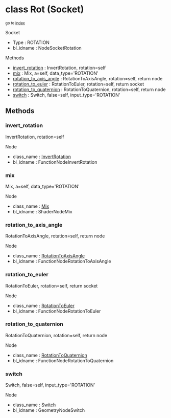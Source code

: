 # class Rot (Socket)

<sub>go to [index](/docs/index.md)</sub>

Socket
 - Type : ROTATION
 - bl_idname : NodeSocketRotation

Methods
 - [invert_rotation](#invert_rotation) : InvertRotation, rotation=self
 - [mix](#mix) : Mix, a=self, data_type='ROTATION'
 - [rotation_to_axis_angle](#rotation_to_axis_angle) : RotationToAxisAngle, rotation=self, return node
 - [rotation_to_euler](#rotation_to_euler) : RotationToEuler, rotation=self, return socket
 - [rotation_to_quaternion](#rotation_to_quaternion) : RotationToQuaternion, rotation=self, return node
 - [switch](#switch) : Switch, false=self, input_type='ROTATION'

## Methods

### invert_rotation

InvertRotation, rotation=self

Node
 - class_name : [InvertRotation](/docs/classes/InvertRotation.md)
 - bl_idname : FunctionNodeInvertRotation

### mix

Mix, a=self, data_type='ROTATION'

Node
 - class_name : [Mix](/docs/classes/Mix.md)
 - bl_idname : ShaderNodeMix

### rotation_to_axis_angle

RotationToAxisAngle, rotation=self, return node

Node
 - class_name : [RotationToAxisAngle](/docs/classes/RotationToAxisAngle.md)
 - bl_idname : FunctionNodeRotationToAxisAngle

### rotation_to_euler

RotationToEuler, rotation=self, return socket

Node
 - class_name : [RotationToEuler](/docs/classes/RotationToEuler.md)
 - bl_idname : FunctionNodeRotationToEuler

### rotation_to_quaternion

RotationToQuaternion, rotation=self, return node

Node
 - class_name : [RotationToQuaternion](/docs/classes/RotationToQuaternion.md)
 - bl_idname : FunctionNodeRotationToQuaternion

### switch

Switch, false=self, input_type='ROTATION'

Node
 - class_name : [Switch](/docs/classes/Switch.md)
 - bl_idname : GeometryNodeSwitch
